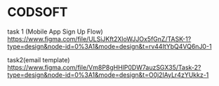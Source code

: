# CODSOFT
task 1 (Mobile App Sign Up Flow)
https://www.figma.com/file/ULSiJKft2XloWJJOx5fGnZ/TASK-1?type=design&node-id=0%3A1&mode=design&t=rv44ItYbQ4VQ6nJ0-1

task2(email template)
https://www.figma.com/file/Vm8P8gHHlP0DW7auzSGX35/Task-2?type=design&node-id=0%3A1&mode=design&t=O0j2lAyLr4zYUkkz-1
